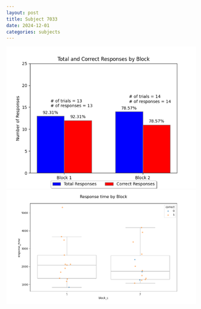 ```yaml
---
layout: post
title: Subject 7033
date: 2024-12-01
categories: subjects
---
```


![](data/7033/run-18/7033_ATS_responses.png)
![](data/7033/run-18/7033_ATS_rt.png)
